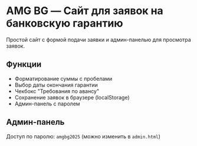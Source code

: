 # AMG BG — Сайт для заявок на банковскую гарантию

Простой сайт с формой подачи заявки и админ-панелью для просмотра заявок.

## Функции
- Форматирование суммы с пробелами
- Выбор даты окончания гарантии
- Чекбокс "Требования по авансу"
- Сохранение заявок в браузере (localStorage)
- Админ-панель с паролем

## Админ-панель
Доступ по паролю: `amgbg2025` (можно изменить в `admin.html`)
